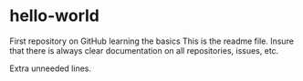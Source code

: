 # hello-world
First repository on GitHub learning the basics
This is the readme file. Insure that there is always clear documentation on all repositories, issues, etc.

Extra unneeded lines.
